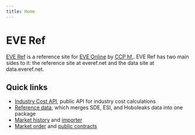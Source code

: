 ```yaml
---
title: Home
---
```

# EVE Ref

[EVE Ref](https://everef.net/) is a reference site for [EVE Online](https://www.eveonline.com/) by [CCP hf.](https://www.ccpgames.com/).
EVE Ref has two main sides to it: the reference site at everef.net and the data site at data.everef.net.

## Quick links

* [Industry Cost API](api/industry-cost.md), public API for industry cost calculations 
* [Reference data](datasets/reference-data.md), which merges SDE, ESI, and Hoboleaks data into one package 
* [Market history](datasets/market-history.md) and [importer](commands/import-market-history.md)
* [Market order](datasets/market-orders.md) and [public contracts](datasets/public-contracts.md)
